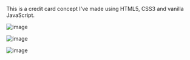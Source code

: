 This is a credit card concept I've made using HTML5, CSS3 and vanilla JavaScript.

![image](https://user-images.githubusercontent.com/54969894/108759256-e1a9a600-752a-11eb-8e68-7778dc8aaef0.png)

![image](https://user-images.githubusercontent.com/54969894/108759347-00a83800-752b-11eb-997b-845504dc91fa.png)

![image](https://user-images.githubusercontent.com/54969894/108759400-0dc52700-752b-11eb-8457-85f463727ce2.png)
